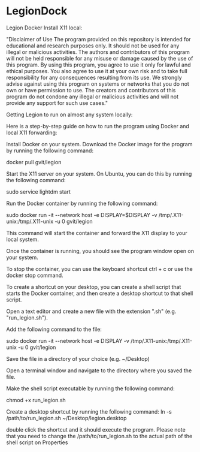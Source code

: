 # LegionDock
Legion Docker Install X11 local:

"Disclaimer of Use
The program provided on this repository is intended for educational and research purposes only. It should not be used for any illegal or malicious activities. The authors and contributors of this program will not be held responsible for any misuse or damage caused by the use of this program. By using this program, you agree to use it only for lawful and ethical purposes. You also agree to use it at your own risk and to take full responsibility for any consequences resulting from its use.
We strongly advise against using this program on systems or networks that you do not own or have permission to use.
The creators and contributors of this program do not condone any illegal or malicious activities and will not provide any support for such use cases."


Getting Legion to run on almost any system locally:

Here is a step-by-step guide on how to run the program using Docker and local X11 forwarding:

Install Docker on your system.
Download the Docker image for the program by running the following command:

docker pull gvit/legion

Start the X11 server on your system. On Ubuntu, you can do this by running the following command:

sudo service lightdm start

Run the Docker container by running the following command:

sudo docker run -it --network host -e DISPLAY=$DISPLAY -v /tmp/.X11-unix:/tmp/.X11-unix -u 0 gvit/legion

This command will start the container and forward the X11 display to your local system.

Once the container is running, you should see the program window open on your system.

To stop the container, you can use the keyboard shortcut ctrl + c or use the docker stop command.

To create a shortcut on your desktop, you can create a shell script that starts the Docker container, and then create a desktop shortcut to that shell script.

Open a text editor and create a new file with the extension ".sh" (e.g. "run_legion.sh").

Add the following command to the file:

sudo docker run -it --network host -e DISPLAY -v /tmp/.X11-unix:/tmp/.X11-unix -u 0 gvit/legion

Save the file in a directory of your choice (e.g. ~/Desktop)

Open a terminal window and navigate to the directory where you saved the file.

Make the shell script executable by running the following command:

chmod +x run_legion.sh

Create a desktop shortcut by running the following command:
ln -s /path/to/run_legion.sh ~/Desktop/legion.desktop

double click the shortcut and it should execute the program.
Please note that you need to change the /path/to/run_legion.sh to the actual path of the shell script on
Properties
